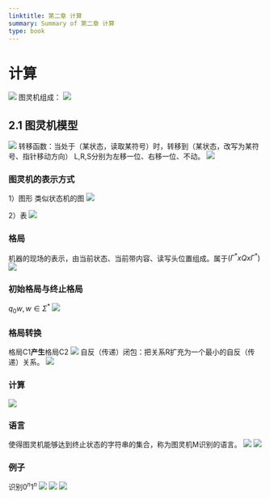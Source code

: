 ```yaml
---
linktitle: 第二章 计算
summary: Summary of 第二章 计算
type: book
---
```

# 计算
![](第二章%20计算-1662456101042.jpeg)
图灵机组成：
![](第二章%20计算-1662456288046.jpeg)

## 2.1 图灵机模型
![](第二章%20计算-1662456482785.jpeg)
转移函数：当处于（某状态，读取某符号）时，转移到（某状态，改写为某符号、指针移动方向）
L,R,S分别为左移一位、右移一位、不动。
![](第二章%20计算-1662456823597.jpeg)

### 图灵机的表示方式
1）图形
类似状态机的图
![](第二章%20计算-1662457073571.jpeg)

2）表
![](第二章%20计算-1662457190559.jpeg)
### 格局
机器的现场的表示，由当前状态、当前带内容、读写头位置组成。属于$(\Gamma ^{*} x Q x \Gamma ^{*})$
![](第二章%20计算-1662457395157.jpeg)

### 初始格局与终止格局
$q_{0}w,w\in \Sigma^*$
![](第二章%20计算-1662457581545.jpeg)
### 格局转换
格局C1**产生**格局C2
![](第二章%20计算-1662457680245.jpeg)
自反（传递）闭包：把关系R扩充为一个最小的自反（传递）关系。
![](第二章%20计算-1662457752963.jpeg)

### 计算
![](第二章%20计算-1662457854209.jpeg)

### 语言
使得图灵机能够达到终止状态的字符串的集合，称为图灵机M识别的语言。
![](第二章%20计算-1662458024960.jpeg)
![](第二章%20计算-1662458068988.jpeg)

### 例子
识别$0^{n}1^{n}$
![](第二章%20计算-1662458952653.jpeg)
![](第二章%20计算-1662459022858.jpeg)
![](第二章%20计算-1662459129434.jpeg)
